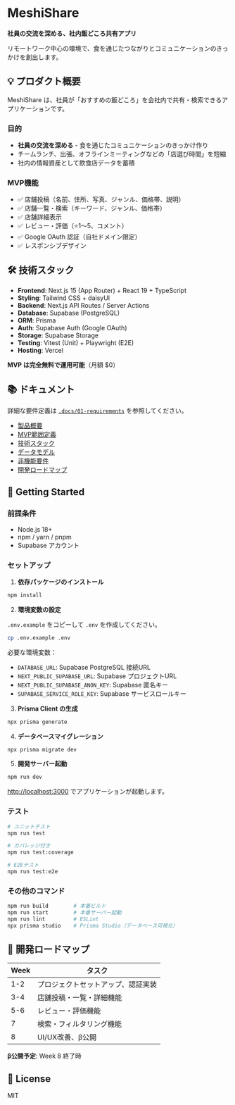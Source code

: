 # MeshiShare

**社員の交流を深める、社内飯どころ共有アプリ**

リモートワーク中心の環境で、食を通じたつながりとコミュニケーションのきっかけを創出します。

## 💡 プロダクト概要

MeshiShare は、社員が「おすすめの飯どころ」を会社内で共有・検索できるアプリケーションです。

### 目的

- **社員の交流を深める** - 食を通じたコミュニケーションのきっかけ作り
- チームランチ、出張、オフラインミーティングなどの「店選び時間」を短縮
- 社内の情報資産として飲食店データを蓄積

### MVP機能

- ✅ 店舗投稿（名前、住所、写真、ジャンル、価格帯、説明）
- ✅ 店舗一覧・検索（キーワード、ジャンル、価格帯）
- ✅ 店舗詳細表示
- ✅ レビュー・評価（⭐️1〜5、コメント）
- ✅ Google OAuth 認証（自社ドメイン限定）
- ✅ レスポンシブデザイン

## 🛠️ 技術スタック

- **Frontend**: Next.js 15 (App Router) + React 19 + TypeScript
- **Styling**: Tailwind CSS + daisyUI
- **Backend**: Next.js API Routes / Server Actions
- **Database**: Supabase (PostgreSQL)
- **ORM**: Prisma
- **Auth**: Supabase Auth (Google OAuth)
- **Storage**: Supabase Storage
- **Testing**: Vitest (Unit) + Playwright (E2E)
- **Hosting**: Vercel

**MVP は完全無料で運用可能**（月額 $0）

## 📚 ドキュメント

詳細な要件定義は [`.docs/01-requirements`](./.docs/01-requirements/README.md) を参照してください。

- [製品概要](./.docs/01-requirements/01-product-overview.md)
- [MVP範囲定義](./.docs/01-requirements/02-mvp-scope.md)
- [技術スタック](./.docs/01-requirements/03-technical-stack.md)
- [データモデル](./.docs/01-requirements/04-data-model.md)
- [非機能要件](./.docs/01-requirements/05-non-functional-requirements.md)
- [開発ロードマップ](./.docs/01-requirements/06-development-roadmap.md)

## 🚀 Getting Started

### 前提条件

- Node.js 18+
- npm / yarn / pnpm
- Supabase アカウント

### セットアップ

1. **依存パッケージのインストール**

```bash
npm install
```

2. **環境変数の設定**

`.env.example` をコピーして `.env` を作成してください。

```bash
cp .env.example .env
```

必要な環境変数：

- `DATABASE_URL`: Supabase PostgreSQL 接続URL
- `NEXT_PUBLIC_SUPABASE_URL`: Supabase プロジェクトURL
- `NEXT_PUBLIC_SUPABASE_ANON_KEY`: Supabase 匿名キー
- `SUPABASE_SERVICE_ROLE_KEY`: Supabase サービスロールキー

3. **Prisma Client の生成**

```bash
npx prisma generate
```

4. **データベースマイグレーション**

```bash
npx prisma migrate dev
```

5. **開発サーバー起動**

```bash
npm run dev
```

[http://localhost:3000](http://localhost:3000) でアプリケーションが起動します。

### テスト

```bash
# ユニットテスト
npm run test

# カバレッジ付き
npm run test:coverage

# E2Eテスト
npm run test:e2e
```

### その他のコマンド

```bash
npm run build        # 本番ビルド
npm run start        # 本番サーバー起動
npm run lint         # ESLint
npx prisma studio    # Prisma Studio（データベース可視化）
```

## 📅 開発ロードマップ

| Week | タスク                             |
| ---- | ---------------------------------- |
| 1-2  | プロジェクトセットアップ、認証実装 |
| 3-4  | 店舗投稿・一覧・詳細機能           |
| 5-6  | レビュー・評価機能                 |
| 7    | 検索・フィルタリング機能           |
| 8    | UI/UX改善、β公開                   |

**β公開予定**: Week 8 終了時

## 📄 License

MIT
